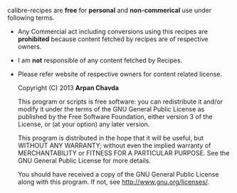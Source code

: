 calibre-recipes are **free** for **personal** and **non-commerical** use under following terms.

- Any Commercial act including conversions using this recipes are **prohibited** because content fetched by recipes are of respective owners.
- I am **not** responsible of any content fetched by Recipes.
- Please refer website of respective owners for content related license.

	Copyright (C) 2013  **Arpan Chavda**

    This program or scripts is free software: you can redistribute it and/or modify
    it under the terms of the GNU General Public License as published by
    the Free Software Foundation, either version 3 of the License, or
    (at your option) any later version.

    This program is distributed in the hope that it will be useful,
    but WITHOUT ANY WARRANTY; without even the implied warranty of
    MERCHANTABILITY or FITNESS FOR A PARTICULAR PURPOSE.  See the
    GNU General Public License for more details.

    You should have received a copy of the GNU General Public License
    along with this program.  If not, see <http://www.gnu.org/licenses/>.
